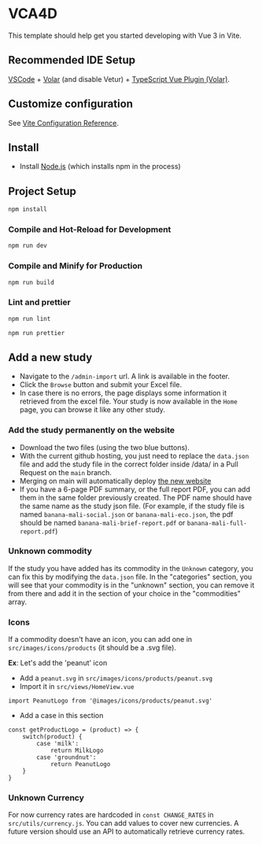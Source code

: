 # VCA4D

This template should help get you started developing with Vue 3 in Vite.

## Recommended IDE Setup

[VSCode](https://code.visualstudio.com/) + [Volar](https://marketplace.visualstudio.com/items?itemName=Vue.volar) (and disable Vetur) + [TypeScript Vue Plugin (Volar)](https://marketplace.visualstudio.com/items?itemName=Vue.vscode-typescript-vue-plugin).

## Customize configuration

See [Vite Configuration Reference](https://vitejs.dev/config/).

## Install

- Install [Node.js](https://nodejs.org/en/) (which installs npm in the process)

## Project Setup

```sh
npm install
```

### Compile and Hot-Reload for Development

```sh
npm run dev
```

### Compile and Minify for Production

```sh
npm run build
```

### Lint and prettier

```sh
npm run lint

npm run prettier
```

## Add a new study

- Navigate to the `/admin-import` url. A link is available in the footer.
- Click the `Browse` button and submit your Excel file.
- In case there is no errors, the page displays some information it retrieved from the excel file. Your study is now available in the `Home` page, you can browse it like any other study.

### Add the study permanently on the website

- Download the two files (using the two blue buttons).
- With the current github hosting, you just need to replace the `data.json` file and add the study file in the correct folder inside /data/ in a Pull Request on the `main` branch.
- Merging on main will automatically deploy [the new website](https://leonarf.github.io/VCA4D/dist/)
- If you have a 6-page PDF summary, or the full report PDF, you can add them in the same folder previously created. The PDF name should have the same name as the study json file. (For example, if the study file is named `banana-mali-social.json` or `banana-mali-eco.json`, the pdf should be named `banana-mali-brief-report.pdf` or `banana-mali-full-report.pdf`)

### Unknown commodity

If the study you have added has its commodity in the `Unknown` category, you can fix this by modifying the `data.json` file.
In the "categories" section, you will see that your commodity is in the "unknown" section, you can remove it from there and add it in the section of your choice in the "commodities" array.

### Icons

If a commodity doesn't have an icon, you can add one in `src/images/icons/products` (it should be a .svg file).

**Ex**: Let's add the 'peanut' icon

- Add a `peanut.svg` in `src/images/icons/products/peanut.svg`
- Import it in `src/views/HomeView.vue`

```
import PeanutLogo from '@images/icons/products/peanut.svg'
```

- Add a case in this section

```
const getProductLogo = (product) => {
    switch(product) {
        case 'milk':
            return MilkLogo
        case 'groundnut':
            return PeanutLogo
    }
}
```

### Unknown Currency

For now currency rates are hardcoded in `const CHANGE_RATES` in `src/utils/currency.js`. You can add values to cover new currencies. A future version should use an API to automatically retrieve currency rates.

